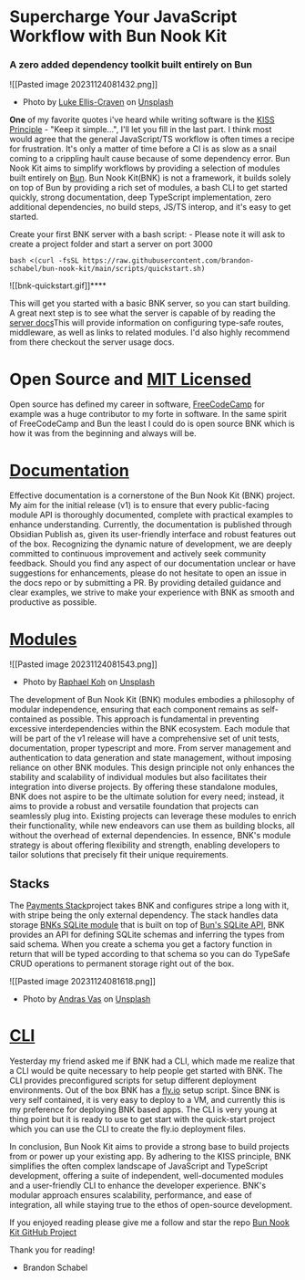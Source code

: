 # Supercharge Your JavaScript Workflow with Bun Nook Kit
### A zero added dependency toolkit built entirely on Bun
![[Pasted image 20231124081432.png]]
- Photo by [Luke Ellis-Craven](https://unsplash.com/@lukeelliscraven?utm_source=medium&utm_medium=referral) on [Unsplash](https://unsplash.com/?utm_source=medium&utm_medium=referral)

**One** of my favorite quotes i've heard while writing software is the [KISS Principle](https://en.wikipedia.org/wiki/KISS_principle) - "Keep it simple...", I'll let you fill in the last part.  I think most would agree that the general JavaScript/TS workflow is often times a recipe for frustration. It's only a matter of time before a CI is as slow as a snail coming to a crippling hault cause because of some dependency error. Bun Nook Kit aims to simplify workflows by providing a selection of modules built entirely on [Bun](https://bun.sh). Bun Nook Kit(BNK) is not a framework, it builds solely on top of Bun by providing a rich set of modules, a bash CLI to get started quickly, strong documentation, deep TypeScript implementation, zero additional dependencies, no build steps, JS/TS interop, and it's easy to get started.

Create your first BNK server with a bash script:
	- Please note it will ask to create a project folder and start a server on port 3000
```shell
bash <(curl -fsSL https://raw.githubusercontent.com/brandon-schabel/bun-nook-kit/main/scripts/quickstart.sh)
```

![[bnk-quickstart.gif]]****

This will get you started with a basic BNK server, so you can start building. A great next step is to see what the server is capable of by reading the [server docs](https://nookit.dev/readmes/server)This will provide information on configuring type-safe routes, middleware, as well as links to related modules. I'd also highly recommend from there checkout the server usage docs. 

# Open Source and [MIT Licensed](https://en.wikipedia.org/wiki/MIT_License)
Open source has defined my career in software, [FreeCodeCamp](https://www.freecodecamp.org/) for example was a huge contributor to my forte in software. In the same spirit of FreeCodeCamp and Bun the least I could do is open source BNK which is how it was from the beginning and always will be. 

# [Documentation](https://nookit.dev/readme)
Effective documentation is a cornerstone of the Bun Nook Kit (BNK) project. My aim for the initial release (v1) is to ensure that every public-facing module API is thoroughly documented, complete with practical examples to enhance understanding. Currently, the documentation is published through Obsidian Publish as, given its user-friendly interface and robust features out of the box. Recognizing the dynamic nature of development, we are deeply committed to continuous improvement and actively seek community feedback. Should you find any aspect of our documentation unclear or have suggestions for enhancements, please do not hesitate to open an issue in the docs repo or by submitting a PR. By providing detailed guidance and clear examples, we strive to make your experience with BNK as smooth and productive as possible.

# [Modules](https://nookit.dev/modules)
![[Pasted image 20231124081543.png]]
- Photo by [Raphael Koh](https://unsplash.com/@dreamevile?utm_source=medium&utm_medium=referral) on [Unsplash](https://unsplash.com/?utm_source=medium&utm_medium=referral)

The development of Bun Nook Kit (BNK) modules embodies a philosophy of modular independence, ensuring that each component remains as self-contained as possible. This approach is fundamental in preventing excessive interdependencies within the BNK ecosystem. Each module that will be part of the v1 release will have a comprehensive set of unit tests, documentation, proper typescript and more. From server management and authentication to data generation and state management, without imposing reliance on other BNK modules. This design principle not only enhances the stability and scalability of individual modules but also facilitates their integration into diverse projects. By offering these standalone modules, BNK does not aspire to be the ultimate solution for every need; instead, it aims to provide a robust and versatile foundation that projects can seamlessly plug into. Existing projects can leverage these modules to enrich their functionality, while new endeavors can use them as building blocks, all without the overhead of external dependencies. In essence, BNK's module strategy is about offering flexibility and strength, enabling developers to tailor solutions that precisely fit their unique requirements. 

## Stacks
The [Payments Stack](https://github.com/brandon-schabel/bnk-payments-stack)project takes BNK and configures stripe a long with it, with stripe being the only external dependency. The stack handles data storage [BNKs SQLite module](https://nookit.dev/readmes/sqlite) that is built on top of [Bun's SQLite API](https://bun.sh/docs/api/sqlite), BNK provides an API for defining SQLite schemas and inferring the types from said schema. When you create a schema you get a factory function in return that will be typed according to that schema so you can do TypeSafe CRUD operations to permanent storage right out of the box.

![[Pasted image 20231124081618.png]]
- Photo by [Andras Vas](https://unsplash.com/@wasdrew?utm_source=medium&utm_medium=referral) on [Unsplash](https://unsplash.com?utm_source=medium&utm_medium=referral)
# [CLI](https://nookit.dev/bnk-cli/bnk-cli-readme)
Yesterday my friend asked me if BNK had a CLI, which made me realize that a CLI would be quite necessary to help people get started with BNK. The CLI provides preconfigured scripts for setup different deployment environments. Out of the box BNK has a [fly.io](fly.io) setup script. Since BNK is very self contained, it is very easy to deploy to a VM, and currently this is my preference for deploying BNK based apps. The CLI is very young at thing point but it is ready to use to get start with the quick-start project which you can use the CLI to create the fly.io deployment files.

In conclusion, Bun Nook Kit aims to provide a strong base to build projects from or power up your existing app. By adhering to the KISS principle, BNK simplifies the often complex landscape of JavaScript and TypeScript development, offering a suite of independent, well-documented modules and a user-friendly CLI to enhance the developer experience. BNK's modular approach ensures scalability, performance, and ease of integration, all while staying true to the ethos of open-source development. 

If you enjoyed reading please give me a follow and star the repo 
[Bun Nook Kit GitHub Project](https://github.com/brandon-schabel/bun-nook-kit)

Thank you for reading!
- Brandon Schabel